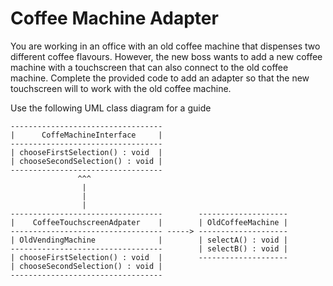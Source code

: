 # Coffee Machine Adapter

You are working in an office with an old coffee machine that dispenses two different coffee flavours. However, the new boss wants to add a new coffee machine with a touchscreen that can also connect to the old coffee machine. Complete the provided code to add an adapter so that the new touchscreen will  to work with the old coffee machine. 

Use the following UML class diagram for a guide

```
----------------------------------
|      CoffeMachineInterface     |
----------------------------------
| chooseFirstSelection() : void  |
| chooseSecondSelection() : void |
----------------------------------
               ^^^
                |
                |
                |
----------------------------------        --------------------
|    CoffeeTouchscreenAdpater    |        | OldCoffeeMachine |
---------------------------------- -----> --------------------
| OldVendingMachine              |        | selectA() : void |
----------------------------------        | selectB() : void |
| chooseFirstSelection() : void  |        --------------------
| chooseSecondSelection() : void |
----------------------------------
```

